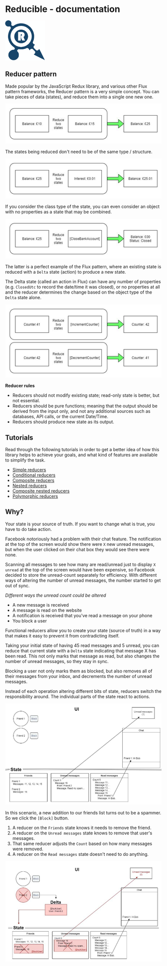 # Reducible - documentation
![](./../images/small-logo.png)

## Reducer pattern

Made popular by the JavaScript Redux library, and various other Flux pattern frameworks,
the Reducer pattern is a very simple concept. You can take pieces of data (states),
and reduce them into a single one new one.

![](./../Images/reducer-explanation-1.jpg)

The states being reduced don't need to be of the same type / structure.

![](./../Images/reducer-explanation-2.jpg)

If you consider the class type of the state, you can even consider an object with no properties as a state
that may be combined.

![](./../Images/reducer-explanation-3.jpg)

The latter is a perfect example of the Flux pattern, where an existing state is reduced with a `Delta` state (action)
to produce a new state.

The Delta state (called an action in Flux) can have any number of properties (e.g. `ClosedUtc` to record the date/time
it was closed), or no properties at all and the reducer determines the change based on the object type of the `Delta` state alone.

![](./../Images/reducer-explanation-4.jpg)

**Reducer rules**
* Reducers should not modify existing state; read-only state is better, but not essential.
* Reducers should be pure functions; meaning that the output should be derived from the input only,
  and not any additional sources such as databases, API calls, or the current Date/Time.
* Reducers should produce new state as its output.

## Tutorials

Read through the following tutorials in order to get a better idea of how this
library helps to achieve your goals, and what kind of features are available to
simplify the task.

* [Simple reducers](../Source/Tutorials/01-SimpleReducers/README.md)
* [Conditional reducers](../Source/Tutorials/02-ConditionalReducers/README.md)
* [Composite reducers](../Source/Tutorials/03-CompositeReducers/README.md)
* [Nested reducers](../Source/Tutorials/04-NestedReducers/README.md)
* [Composite nested reducers](../Source/Tutorials/05-CompositeNestedReducers/README.md)
* [Polymorphic reducers](../Source/Tutorials/06-PolymorphicReducers/README.md)

## Why?

Your state is your source of truth. If you want to change what is true, you have
to do take action.

Facebook notoriously had a problem with their chat feature. The notification
at the top of the screen would show there were `X` new unread messages, but when the
user clicked on their chat box they would see there were none.

Scanning all messages to see how many are read/unread just to display `X unread`
at the top of the screen would have been expensive, so Facebook decided to store
the unread-count separately for efficiency. With different ways of altering the
number of unread messages, the number started to get out of sync.

*Different ways the unread count could be altered*
* A new message is received
* A message is read on the website
* A notification is received that you've read a message on your phone
* You block a user

Functional reducers allow you to create your state (source of truth) in a way
that makes it easy to prevent it from contradicting itself.

Taking your initial state of having 45 read messages and 5 unread, you can reduce
that current state with a `Delta` state indicating that message X has been read. This
not only marks that message as read, but also changes the number of unread messages, so
they stay in sync.

Blocking a user not only marks them as blocked, but also removes all of their messages
from your inbox, and decrements the number of unread messages.

Instead of each operation altering different bits of state, reducers switch the
responsibility around. The individual parts of the state react to actions.

![](./../Images/reducer-explanation-5.jpg)

In this scenario, a new addition to our friends list turns out to be a spammer. So
we click the `[Block]` button.

1. A reducer on the `Friends` state knows it needs to remove the friend.
2. A reducer on the `Unread messages` state knows to remove that user's messages.
3. That same reducer adjusts the `Count` based on how many messages were removed.
4. A reducer on the `Read messages` state doesn't need to do anything.

![](./../Images/reducer-explanation-6.jpg)